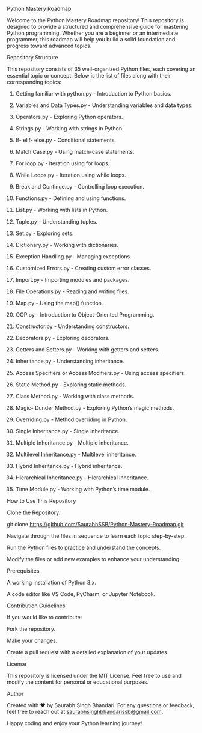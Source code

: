 Python Mastery Roadmap

Welcome to the Python Mastery Roadmap repository! This repository is designed to provide a structured and comprehensive guide for mastering Python programming. Whether you are a beginner or an intermediate programmer, this roadmap will help you build a solid foundation and progress toward advanced topics.

Repository Structure

This repository consists of 35 well-organized Python files, each covering an essential topic or concept. Below is the list of files along with their corresponding topics:

01. Getting familiar with python.py - Introduction to Python basics.

02. Variables and Data Types.py - Understanding variables and data types.

03. Operators.py - Exploring Python operators.

04. Strings.py - Working with strings in Python.

05. If- elif- else.py - Conditional statements.

06. Match Case.py - Using match-case statements.

07. For loop.py - Iteration using for loops.

08. While Loops.py - Iteration using while loops.

09. Break and Continue.py - Controlling loop execution.

10. Functions.py - Defining and using functions.

11. List.py - Working with lists in Python.

12. Tuple.py - Understanding tuples.

13. Set.py - Exploring sets.

14. Dictionary.py - Working with dictionaries.

15. Exception Handling.py - Managing exceptions.

16. Customized Errors.py - Creating custom error classes.

17. Import.py - Importing modules and packages.

18. File Operations.py - Reading and writing files.

19. Map.py - Using the map() function.

20. OOP.py - Introduction to Object-Oriented Programming.

21. Constructor.py - Understanding constructors.

22. Decorators.py - Exploring decorators.

23. Getters and Setters.py - Working with getters and setters.

24. Inheritance.py - Understanding inheritance.

25. Access Specifiers or Access Modifiers.py - Using access specifiers.

26. Static Method.py - Exploring static methods.

27. Class Method.py - Working with class methods.

28. Magic- Dunder Method.py - Exploring Python’s magic methods.

29. Overriding.py - Method overriding in Python.

30. Single Inheritance.py - Single inheritance.

31. Multiple Inheritance.py - Multiple inheritance.

32. Multilevel Inheritance.py - Multilevel inheritance.

33. Hybrid Inheritance.py - Hybrid inheritance.

34. Hierarchical Inheritance.py - Hierarchical inheritance.

35. Time Module.py - Working with Python’s time module.

How to Use This Repository

Clone the Repository:

git clone https://github.com/SaurabhSSB/Python-Mastery-Roadmap.git

Navigate through the files in sequence to learn each topic step-by-step.

Run the Python files to practice and understand the concepts.

Modify the files or add new examples to enhance your understanding.

Prerequisites

A working installation of Python 3.x.

A code editor like VS Code, PyCharm, or Jupyter Notebook.

Contribution Guidelines

If you would like to contribute:

Fork the repository.

Make your changes.

Create a pull request with a detailed explanation of your updates.

License

This repository is licensed under the MIT License. Feel free to use and modify the content for personal or educational purposes.

Author

Created with ❤️ by Saurabh Singh Bhandari. For any questions or feedback, feel free to reach out at saurabhsinghbhandarissb@gmail.com.

Happy coding and enjoy your Python learning journey!

